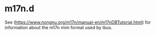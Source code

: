 # m17n.d

See (https://www.nongnu.org/m17n/manual-en/m17nDBTutorial.html) for information about the m17n mim format used by ibus.
